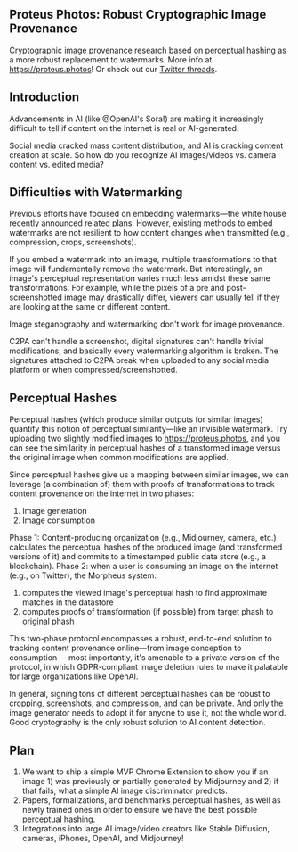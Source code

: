 ## Proteus Photos: Robust Cryptographic Image Provenance 

<!--

**Here are some ideas to get you started:**

🙋‍♀️ A short introduction - what is your organization all about?
🌈 Contribution guidelines - how can the community get involved?
👩‍💻 Useful resources - where can the community find your docs? Is there anything else the community should know?
🍿 Fun facts - what does your team eat for breakfast?
🧙 Remember, you can do mighty things with the power of [Markdown](https://docs.github.com/github/writing-on-github/getting-started-with-writing-and-formatting-on-github/basic-writing-and-formatting-syntax)
-->

Cryptographic image provenance research based on perceptual hashing as a more robust replacement to watermarks. More info at https://proteus.photos! Or check out our [Twitter threads](https://twitter.com/yush_g/status/1759791893808906243).

## Introduction
Advancements in AI (like @OpenAI's Sora!) are making it increasingly difficult to tell if content on the internet is real or AI-generated.

Social media cracked mass content distribution, and AI is cracking content creation at scale. So how do you recognize AI images/videos vs. camera content vs. edited media?

## Difficulties with Watermarking

Previous efforts have focused on embedding watermarks—the white house recently announced related plans. However, existing methods to embed watermarks are not resilient to how content changes when transmitted (e.g., compression, crops, screenshots). 

If you embed a watermark into an image, multiple transformations to that image will fundamentally remove the watermark. But interestingly, an image's perceptual representation varies much less amidst these same transformations. For example, while the pixels of a pre and post-screenshotted image may drastically differ, viewers can usually tell if they are looking at the same or different content.

Image steganography and watermarking don't work for image provenance. 

C2PA can't handle a screenshot, digital signatures can't handle trivial modifications, and basically every watermarking algorithm is broken. The signatures attached to C2PA break when uploaded to any social media platform or when compressed/screenshotted.

## Perceptual Hashes
Perceptual hashes (which produce similar outputs for similar images) quantify this notion of perceptual similarity—like an invisible watermark. Try uploading two slightly modified images to https://proteus.photos, and you can see the similarity in perceptual hashes of a transformed image versus the original image when common modifications are applied.

Since perceptual hashes give us a mapping between similar images, we can leverage (a combination of) them with proofs of transformations to track content provenance on the internet in two phases:

1) Image generation
2) Image consumption

Phase 1: Content-producing organization (e.g., Midjourney, camera, etc.) calculates the perceptual hashes of the produced image (and transformed versions of it) and commits to a timestamped public data store (e.g., a blockchain).
Phase 2: when a user is consuming an image on the internet (e.g., on Twitter), the Morpheus system:

1) computes the viewed image's perceptual hash to find approximate matches in the datastore
2) computes proofs of transformation (if possible) from target phash to original phash

This two-phase protocol encompasses a robust, end-to-end solution to tracking content provenance online—from image conception to consumption -- most importantly, it's amenable to a private version of the protocol, in which GDPR-compliant image deletion rules to make it palatable for large organizations like OpenAI.

In general, signing tons of different perceptual hashes can be robust to cropping, screenshots, and compression, and can be private. And only the image generator needs to adopt it for anyone to use it, not the whole world. Good cryptography is the only robust solution to AI content detection. 

## Plan

1) We want to ship a simple MVP Chrome Extension to show you if an image 1) was previously or partially generated by Midjourney and 2) if that fails, what a simple AI image discriminator predicts.
2) Papers, formalizations, and benchmarks perceptual hashes, as well as newly trained ones in order to ensure we have the best possible perceptual hashing.
3) Integrations into large AI image/video creators like Stable Diffusion, cameras, iPhones, OpenAI, and Midjourney!

